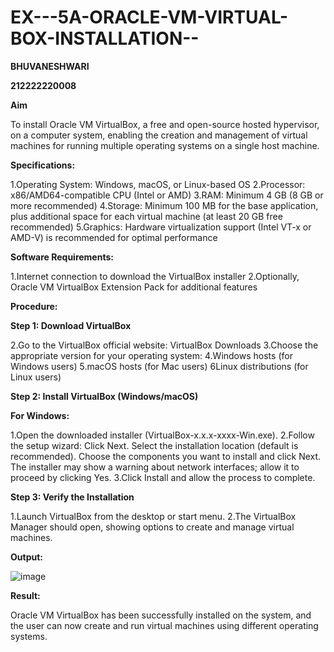 # EX---5A-ORACLE-VM-VIRTUAL-BOX-INSTALLATION--

**BHUVANESHWARI**

**212222220008**

**Aim**

To install Oracle VM VirtualBox, a free and open-source hosted hypervisor, on a computer system, enabling the creation and management of virtual machines for running multiple operating systems on a single host machine.

**Specifications:**

1.Operating System: Windows, macOS, or Linux-based OS
2.Processor: x86/AMD64-compatible CPU (Intel or AMD)
3.RAM: Minimum 4 GB (8 GB or more recommended)
4.Storage: Minimum 100 MB for the base application, plus additional space for each virtual machine (at least 20 GB free recommended)
5.Graphics: Hardware virtualization support (Intel VT-x or AMD-V) is recommended for optimal performance

**Software Requirements:**

1.Internet connection to download the VirtualBox installer
2.Optionally, Oracle VM VirtualBox Extension Pack for additional features

**Procedure:**

**Step 1: Download VirtualBox**

2.Go to the VirtualBox official website: VirtualBox Downloads
3.Choose the appropriate version for your operating system:
4.Windows hosts (for Windows users)
5.macOS hosts (for Mac users)
6Linux distributions (for Linux users)

**Step 2: Install VirtualBox (Windows/macOS)**

**For Windows:**

1.Open the downloaded installer (VirtualBox-x.x.x-xxxx-Win.exe).
2.Follow the setup wizard:
  Click Next.
  Select the installation location (default is recommended).
  Choose the components you want to install and click Next.
  The installer may show a warning about network interfaces; allow it to proceed by clicking 
  Yes.
3.Click Install and allow the process to complete.

**Step 3: Verify the Installation**

1.Launch VirtualBox from the desktop or start menu.
2.The VirtualBox Manager should open, showing options to create and manage virtual machines.

**Output:**

![image](https://github.com/user-attachments/assets/d720b21b-89be-4ebe-8eae-0fc81a7ffe93)

**Result:**

Oracle VM VirtualBox has been successfully installed on the system, and the user can now create and run virtual machines using different operating systems.









